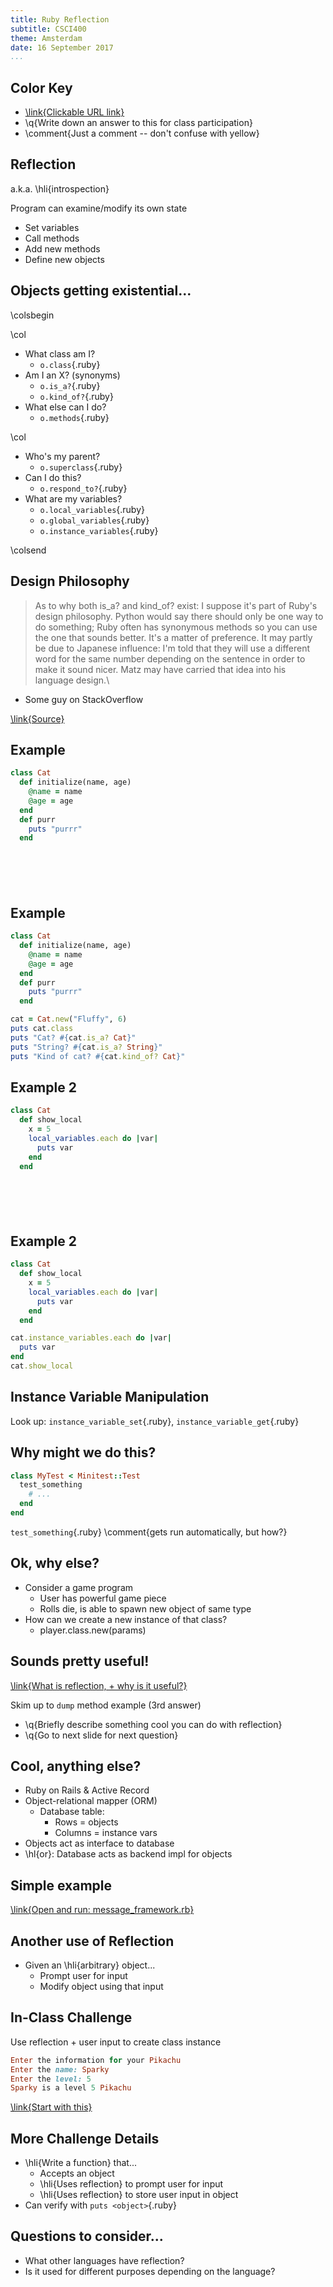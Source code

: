 ```yaml
---
title: Ruby Reflection
subtitle: CSCI400
theme: Amsterdam
date: 16 September 2017
...
```


Color Key
---------

-   [\link{Clickable URL link}](https://www.youtube.com/watch?v=tW8FKkVnqng)
-   \q{Write down an answer to this for class participation}
-   \comment{Just a comment -- don't confuse with yellow}

Reflection
----------

a.k.a. \hli{introspection}

Program can examine/modify its own state

-   Set variables
-   Call methods
-   Add new methods
-   Define new objects

Objects getting existential...
------------------------------

\colsbegin

\col

-   What class am I?
    -   `o.class`{.ruby}
-   Am I an X? (synonyms)
    -   `o.is_a?`{.ruby}
    -   `o.kind_of?`{.ruby}
-   What else can I do?
    -   `o.methods`{.ruby}

\col

-   Who's my parent?
    -   `o.superclass`{.ruby}
-   Can I do this?
    -   `o.respond_to?`{.ruby}
-   What are my variables?
    -   `o.local_variables`{.ruby}
    -   `o.global_variables`{.ruby}
    -   `o.instance_variables`{.ruby}

\colsend

Design Philosophy
-----------------

> As to why both is\_a? and kind\_of? exist: I suppose it's part of Ruby's
> design philosophy. Python would say there should only be one way to do
> something; Ruby often has synonymous methods so you can use the one that
> sounds better. It's a matter of preference. It may partly be due to Japanese
> influence: I'm told that they will use a different word for the same number
> depending on the sentence in order to make it sound nicer. Matz may have
> carried that idea into his language design.\
-   Some guy on StackOverflow

[\link{Source}](https://stackoverflow.com/questions/3893278/ruby-kind-of-vs-instance-of-vs-is-a)

Example
-------

```ruby
class Cat
  def initialize(name, age)
    @name = name
    @age = age
  end
  def purr
    puts "purrr"
  end
```

```ruby






```

Example
-------

```ruby
class Cat
  def initialize(name, age)
    @name = name
    @age = age
  end
  def purr
    puts "purrr"
  end
```

```ruby
cat = Cat.new("Fluffy", 6)
puts cat.class
puts "Cat? #{cat.is_a? Cat}"
puts "String? #{cat.is_a? String}"
puts "Kind of cat? #{cat.kind_of? Cat}"
```

Example 2
---------

```ruby
class Cat
  def show_local
    x = 5
    local_variables.each do |var|
      puts var
    end
  end
```

```ruby






```

Example 2
---------

```ruby
class Cat
  def show_local
    x = 5
    local_variables.each do |var|
      puts var
    end
  end
```

```ruby
cat.instance_variables.each do |var|
  puts var
end
cat.show_local
```

Instance Variable Manipulation
------------------------------

Look up: `instance_variable_set`{.ruby}, `instance_variable_get`{.ruby}

Why might we do this?
---------------------

```ruby
class MyTest < Minitest::Test
  test_something
    # ...
  end
end
```

`test_something`{.ruby} \comment{gets run automatically, but how?}

Ok, why else?
-------------

-   Consider a game program
    -   User has powerful game piece
    -   Rolls die, is able to spawn new object of same type
-   How can we create a new instance of that class?
    -   player.class.new(params)

Sounds pretty useful!
---------------------

[\link{What is reflection, + why is it useful?}](https://stackoverflow.com/questions/37628/what-is-reflection-and-why-is-it-useful)

Skim up to `dump` method example (3rd answer)

-   \q{Briefly describe something cool you can do with reflection}
-   \q{Go to next slide for next question}

Cool, anything else?
--------------------

-   Ruby on Rails & Active Record
-   Object-relational mapper (ORM)
    -   Database table:
        -   Rows = objects
        -   Columns = instance vars
-   Objects act as interface to database
-   \hl{or}: Database acts as backend impl for objects

Simple example
--------------

[\link{Open and run: message\_framework.rb}](src/message_framework.rb)

Another use of Reflection
-------------------------

-   Given an \hli{arbitrary} object...
    -   Prompt user for input
    -   Modify object using that input

In-Class Challenge
------------------

Use reflection + user input to create class instance

```ruby
Enter the information for your Pikachu
Enter the name: Sparky
Enter the level: 5
Sparky is a level 5 Pikachu
```

[\link{Start with this}](src/pikachu.rb)

More Challenge Details
----------------------

-   \hli{Write a function} that...
    -   Accepts an object
    -   \hli{Uses reflection} to prompt user for input
    -   \hli{Uses reflection} to store user input in object
-   Can verify with `puts <object>`{.ruby}

Questions to consider...
------------------------

-   What other languages have reflection?
-   Is it used for different purposes depending on the language?


